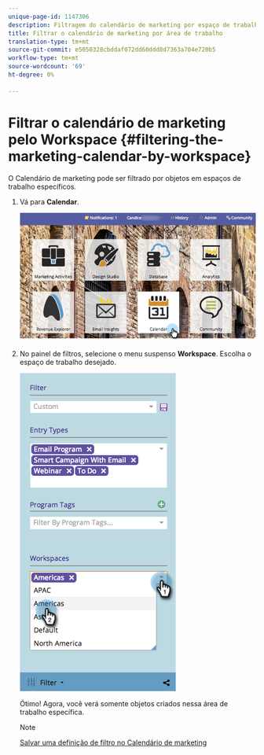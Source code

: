 ```yaml
---
unique-page-id: 1147306
description: Filtragem do calendário de marketing por espaço de trabalho - Documentos do marketing - Documentação do produto
title: Filtrar o calendário de marketing por área de trabalho
translation-type: tm+mt
source-git-commit: e5050328cbddaf072dd60ddd8d7363a704e720b5
workflow-type: tm+mt
source-wordcount: '69'
ht-degree: 0%

---
```



# Filtrar o calendário de marketing pelo Workspace {#filtering-the-marketing-calendar-by-workspace}

O Calendário de marketing pode ser filtrado por objetos em espaços de trabalho específicos.

1. Vá para **Calendar**.

   ![](assets/2017-05-10-15-30-47-1.png)

1. No painel de filtros, selecione o menu suspenso **Workspace**. Escolha o espaço de trabalho desejado.

   ![](assets/image2014-9-24-11-3a34-3a6.png)

   Ótimo! Agora, você verá somente objetos criados nessa área de trabalho específica.

   >[!NOTE]
   >
   >[Salvar uma definição de filtro no Calendário de marketing](/help/marketo/product-docs/core-marketo-concepts/marketing-calendar/working-with-the-calendar/saving-a-filter-definition-in-the-marketing-calendar.md)
